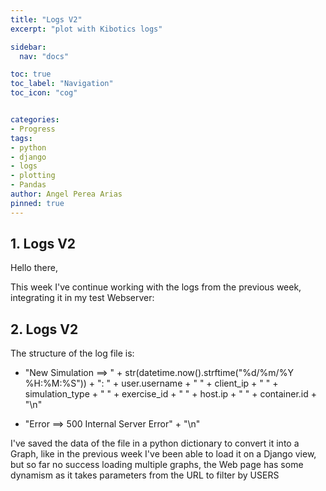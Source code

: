 ```yaml
---
title: "Logs V2"
excerpt: "plot with Kibotics logs"

sidebar:
  nav: "docs"

toc: true
toc_label: "Navigation"
toc_icon: "cog"


categories:
- Progress
tags:
- python
- django
- logs
- plotting
- Pandas
author: Angel Perea Arias
pinned: true
---
```




## 1. Logs V2

Hello there,

This week I've continue working with the logs from the previous week, integrating it in my test Webserver:

## 2. Logs V2

The structure of the log file is:

- "New Simulation ==> " + str(datetime.now().strftime("%d/%m/%Y %H:%M:%S")) + ": " + user.username + " " + client_ip + " " + simulation_type + " " + exercise_id + " " + host.ip + " " + container.id + "\n"

- "Error ==> 500 Internal Server Error" + "\n"

I've saved the data of the file in a python dictionary to convert it into a Graph, like in the previous week I've been able to load it on a Django view, but so far no success loading multiple graphs, the Web page has some dynamism as it takes parameters from the URL to filter by USERS
